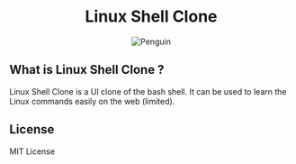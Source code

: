 <h1 align="center">Linux Shell Clone</h1>
<center>
<img src="./assets/linux_penguin.ico" alt="Penguin">
</center>

## What is Linux Shell Clone ?

Linux Shell Clone is a UI clone of the bash shell. It can be used to learn the Linux commands easily on the web (limited). 

## License

MIT License